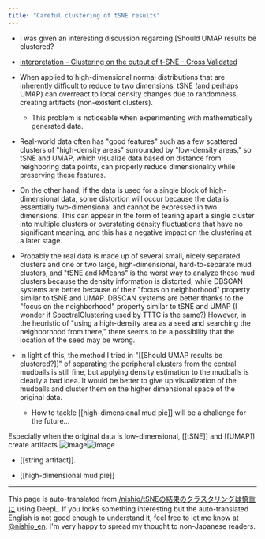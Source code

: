 ```yaml
---
title: "Careful clustering of tSNE results"
---
```


- I was given an interesting discussion regarding [Should UMAP results be clustered?
- [interpretation - Clustering on the output of t-SNE - Cross Validated](https://stats.stackexchange.com/questions/263539/clustering-on-the-output-of-t-sne)

- When applied to high-dimensional normal distributions that are inherently difficult to reduce to two dimensions, tSNE (and perhaps UMAP) can overreact to local density changes due to randomness, creating artifacts (non-existent clusters).
    - This problem is noticeable when experimenting with mathematically generated data.
- Real-world data often has "good features" such as a few scattered clusters of "high-density areas" surrounded by "low-density areas," so tSNE and UMAP, which visualize data based on distance from neighboring data points, can properly reduce dimensionality while preserving these features.
- On the other hand, if the data is used for a single block of high-dimensional data, some distortion will occur because the data is essentially two-dimensional and cannot be expressed in two dimensions. This can appear in the form of tearing apart a single cluster into multiple clusters or overstating density fluctuations that have no significant meaning, and this has a negative impact on the clustering at a later stage.
- Probably the real data is made up of several small, nicely separated clusters and one or two large, high-dimensional, hard-to-separate mud clusters, and "tSNE and kMeans" is the worst way to analyze these mud clusters because the density information is distorted, while DBSCAN systems are better because of their "focus on neighborhood" property similar to tSNE and UMAP. DBSCAN systems are better thanks to the "focus on the neighborhood" property similar to tSNE and UMAP (I wonder if SpectralClustering used by TTTC is the same?) However, in the heuristic of "using a high-density area as a seed and searching the neighborhood from there," there seems to be a possibility that the location of the seed may be wrong.
- In light of this, the method I tried in "[[Should UMAP results be clustered?]]" of separating the peripheral clusters from the central mudballs is still fine, but applying density estimation to the mudballs is clearly a bad idea. It would be better to give up visualization of the mudballs and cluster them on the higher dimensional space of the original data.
    - How to tackle [[high-dimensional mud pie]] will be a challenge for the future...

Especially when the original data is low-dimensional, [[tSNE]] and [[UMAP]] create artifacts
![image](https://gyazo.com/d4cd7ba17948672ce19213a871fe4130/thumb/1000)![image](https://gyazo.com/04d2c92a85dabbbcdc67321a1795706a/thumb/1000)
- [[string artifact]].

- [[high-dimensional mud pie]]
---
This page is auto-translated from [/nishio/tSNEの結果のクラスタリングは慎重に](https://scrapbox.io/nishio/tSNEの結果のクラスタリングは慎重に) using DeepL. If you looks something interesting but the auto-translated English is not good enough to understand it, feel free to let me know at [@nishio_en](https://twitter.com/nishio_en). I'm very happy to spread my thought to non-Japanese readers.